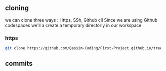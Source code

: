 ## cloning

we can clone three ways : Https, SSh, Github cli
Since we are using Github codespaces we'll a create a temporary directoriy in our workspace

### https

```sh
git clone https://github.com/Qassim-Coding/First-Project.github.io/tree/421161c324df27319ca96dd61a63ce2b35993304 
```
## commits
